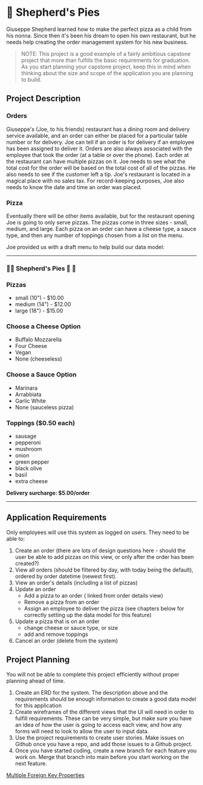 # :pizza: Shepherd's Pies
Giuseppe Shepherd learned how to make the perfect pizza as a child from his nonna. Since then it's been his dream to open his own restaurant, but he needs help creating the order management system for his new business.

> NOTE: This project is a good example of a fairly ambitious capstone project that more than fulfills the basic requirements for graduation. As you start planning your capstone project, keep this in mind when thinking about the size and scope of the application you are planning to build.    



## Project Description

### Orders
Giuseppe's (Joe, to his friends) restaurant has a dining room and delivery service available, and an order can either be placed for a particular table number or for delivery. Joe can tell if an order is for delivery if an employee has been assigned to deliver it. Orders are also always associated with the employee that took the order (at a table or over the phone). Each order at the restaurant can have multiple pizzas on it. Joe needs to see what the total cost for the order will be based on the total cost of all of the pizzas. He also needs to see if the customer left a tip. Joe's restaurant is located in a magical place with no sales tax. For record-keeping purposes, Joe also needs to know the date and time an order was placed.    

### Pizza
Eventually there will be other items available, but for the restaurant opening Joe is going to only serve pizzas. The pizzas come in three sizes - small, medium, and large. Each pizza on an order can have a cheese type, a sauce type, and then any number of toppings chosen from a list on the menu.

Joe provided us with a draft menu to help build our data model:

---
### :pizza::tomato: Shepherd's Pies :tomato: :pizza:
### Pizzas
- small (10") - $10.00
- medium (14") - $12.00
- large (18") - $15.00

### Choose a Cheese Option
- Buffalo Mozzarella
- Four Cheese
- Vegan
- None (cheeseless)

### Choose a Sauce Option
- Marinara
- Arrabbiata
- Garlic White
- None (sauceless pizza)

### Toppings ($0.50 each)
- sausage
- pepperoni
- mushroom
- onion
- green pepper
- black olive
- basil
- extra cheese

**Delivery surcharge: $5.00/order**

---

## Application Requirements
Only employees will use this system as logged on users. They need to be able to:
1. Create an order (there are lots of design questions here - should the user be able to add pizzas on this view, or only after the order has been created?)
1. View all orders (should be filtered by day, with today being the default), ordered by order datetime (newest first).
1. View an order's details (including a list of pizzas)
1. Update an order
    - Add a pizza to an order ( linked from order details view)
    - Remove a pizza from an order
    - Assign an employee to deliver the pizza (see chapters below for correctly setting up the data model for this feature)
1. Update a pizza that is on an order
    - change cheese or sauce type, or size
    - add and remove toppings
1. Cancel an order (delete from the system)

## Project Planning
You will not be able to complete this project efficiently without proper planning ahead of time. 

1. Create an ERD for the system. The description above and the requirements should be enough information to create a good data model for this application
1. Create wireframes of the different views that the UI will need in order to fulfill requirements. These can be very simple, but make sure you have an idea of how the user is going to access each view, and how any forms will need to look to allow the user to input data. 
1. Use the project requirements to create user stories. Make issues on Github once you have a repo, and add those issues to a Github project. 
1. Once you have started coding, create a new branch for each feature you work on. Merge that branch into main before you start working on the next feature. 

[Multiple Foreign Key Properties](./shepherds-pies-foreign-keys.md)